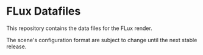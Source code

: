 # FLux Datafiles

This repository contains the data files for the FLux render.

The scene's configuration format are subject to change until the next stable release.

